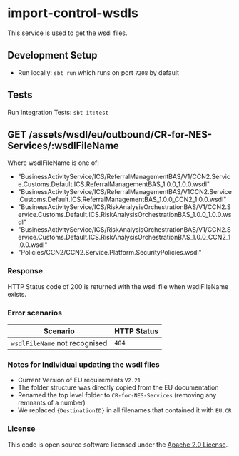 
# import-control-wsdls

This service is used to get the wsdl files.

## Development Setup
- Run locally: `sbt run` which runs on port `7208` by default

## Tests

Run Integration Tests: `sbt it:test`

## GET /assets/wsdl/eu/outbound/CR-for-NES-Services/:wsdlFileName

Where wsdlFileName is one of:
- "BusinessActivityService/ICS/ReferralManagementBAS/V1/CCN2.Service.Customs.Default.ICS.ReferralManagementBAS_1.0.0_1.0.0.wsdl"
- "BusinessActivityService/ICS/ReferralManagementBAS/V1CCN2.Service.Customs.Default.ICS.ReferralManagementBAS_1.0.0_CCN2_1.0.0.wsdl"
- "BusinessActivityService/ICS/RiskAnalysisOrchestrationBAS/V1/CCN2.Service.Customs.Default.ICS.RiskAnalysisOrchestrationBAS_1.0.0_1.0.0.wsdl"
- "BusinessActivityService/ICS/RiskAnalysisOrchestrationBAS/V1/CCN2.Service.Customs.Default.ICS.RiskAnalysisOrchestrationBAS_1.0.0_CCN2_1.0.0.wsdl"
- "Policies/CCN2/CCN2.Service.Platform.SecurityPolicies.wsdl"

### Response
HTTP Status code of 200 is returned with the wsdl file when wsdlFileName exists.

### Error scenarios
| Scenario | HTTP Status |
| --- | --- |
| `wsdlFileName` not recognised | `404` |

### Notes for Individual updating the wsdl files
- Current Version of EU requirements `V2.21`
- The folder structure was directly copied from the EU documentation
- Renamed the top level folder to `CR-for-NES-Services` (removing any remnants of a number)
- We replaced `{DestinationID}` in all filenames that contained it with `EU.CR`

### License

This code is open source software licensed under the [Apache 2.0 License]("http://www.apache.org/licenses/LICENSE-2.0.html").

